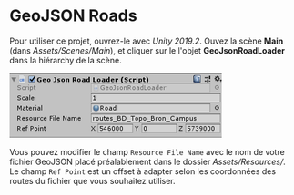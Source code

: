 # GeoJSON Roads

Pour utiliser ce projet, ouvrez-le avec *Unity 2019.2*. Ouvez la scène **Main** (dans *Assets/Scenes/Main*), et cliquer sur le l'objet **GeoJsonRoadLoader** dans la hiérarchy de la scène. 

![GeoJsonRoadLoader](/Images/GeoJsonRoadLoader.png)

Vous pouvez modifier le champ `Resource File Name` avec le nom de votre fichier GeoJSON placé préalablement dans le dossier *Assets/Resources/*. Le champ `Ref Point` est un offset à adapter selon les coordonnées des routes du fichier que vous souhaitez utiliser.
